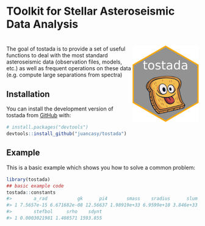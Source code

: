  
<!-- README.md is generated from README.Rmd. Please edit that file -->

# TOolkit for Stellar Asteroseismic Data Analysis

<!-- badges: start -->

# <img src="man/figures/logo.png" style="float:right; height:200px;" />

<!-- badges: end -->

The goal of tostada is to provide a set of useful functions to deal with
the most standard asteroseismic data (observation files, models, etc.)
as well as frequent operations on these data (e.g. compute large
separations from spectra)

## Installation

You can install the development version of tostada from
[GitHub](https://github.com/) with:

``` r
# install.packages("devtools")
devtools::install_github("juancasy/tostada")
```

## Example

This is a basic example which shows you how to solve a common problem:

``` r
library(tostada)
## basic example code
tostada::constants
#>        a_rad           gk      pi4       smass    sradius      slum
#> 1 7.5657e-15 6.671682e-08 12.56637 1.98919e+33 6.9599e+10 3.846e+33
#>        stefbol     srho    sdynt
#> 1 0.0003021981 1.408571 1593.855
```

<!-- You'll still need to render `README.Rmd` regularly, to keep `README.md` up-to-date. `devtools::build_readme()` is handy for this. You could also use GitHub Actions to re-render `README.Rmd` every time you push. An example workflow can be found here: <https://github.com/r-lib/actions/tree/v1/examples>. -->
<!-- You can also embed plots, for example: -->
<!-- ```{r pressure, echo = FALSE} -->
<!-- plot(pressure) -->
<!-- ``` -->
<!-- In that case, don't forget to commit and push the resulting figure files, so they display on GitHub and CRAN. -->
